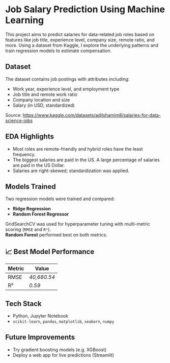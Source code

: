 # Job Salary Prediction Using Machine Learning

This project aims to predict salaries for data-related job roles based on features like job title, experience level, company size, remote ratio, and more. Using a dataset from Kaggle, I explore the underlying patterns and train regression models to estimate compensation.

## Dataset
The dataset contains job postings with attributes including:
- Work year, experience level, and employment type
- Job title and remote work ratio
- Company location and size
- Salary (in USD, standardized)

Source: https://www.kaggle.com/datasets/adilshamim8/salaries-for-data-science-jobs

## EDA Highlights
- Most roles are remote-friendly and hybrid roles have the least frequency.
- The biggest salaries are paid in the US. A large percentage of salaries are paid in the US Dollar.
- Salaries are right-skewed; standardization was applied.

## Models Trained
Two regression models were trained and compared:
- **Ridge Regression**
- **Random Forest Regressor**

GridSearchCV was used for hyperparameter tuning with multi-metric scoring (`RMSE` and `R²`).  
**Random Forest** performed best on both metrics.

## 📈 Best Model Performance
| Metric | Value |
|--------|-------|
| RMSE   | *40,680.54* |
| R²     | *0.59* |


## Tech Stack
- Python, Jupyter Notebook  
- `scikit-learn`, `pandas`, `matplotlib`, `seaborn`, `numpy`

## Future Improvements
- Try gradient boosting models (e.g. XGBoost)  
- Deploy a web app for live predictions (Streamlit)